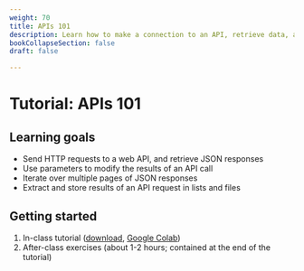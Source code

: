 ```yaml
---
weight: 70
title: APIs 101
description: Learn how to make a connection to an API, retrieve data, and parse it to CSV files.
bookCollapseSection: false
draft: false

---
```


# Tutorial: APIs 101

## Learning goals

* Send HTTP requests to a web API, and retrieve JSON responses
* Use parameters to modify the results of an API call
* Iterate over multiple pages of JSON responses
* Extract and store results of an API request in lists and files

## Getting started

1. In-class tutorial (<a href = 'api-101.ipynb' download>download</a>, [Google Colab](https://colab.research.google.com/drive/1zGIh489ZPYhy1HVkZoJP1Co3XGGT5gzC?usp=sharing#scrollTo=HQ7TFPJ3OyQX))
2. After-class exercises (about 1-2 hours; contained at the end of the tutorial)
